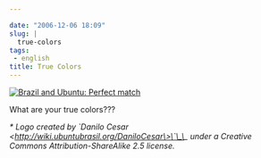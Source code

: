 ```yaml
---

date: "2006-12-06 18:09"
slug: |
  true-colors
tags:
 - english
title: True Colors
---
```


[![Brazil and Ubuntu: Perfect
match](http://static.flickr.com/99/315755540_70e829c06e_o.png)](http://www.flickr.com/photos/25563799@N00/315755540/)

What are your true colors???

*\* Logo created by \`Danilo Cesar
\<http://wiki.ubuntubrasil.org/DaniloCesar\>\`\_\_ under a Creative
Commons Attribution-ShareAlike 2.5 license.*
